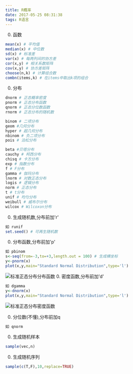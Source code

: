 ```yaml
---
title: R概率
date: 2017-05-25 08:31:38
tags: R语言
---
```


0. 函数
```R
mean(x) # 平均值
median(x) # 中位数
sd(x) # 标准差
var(x) # 每两列间的协方差
cor(x,y) # 相关系数矩阵
cov(x,y) # 协方差矩阵
choose(n,k) # 计算组合数
combn(items,k) # 在items中取出k项的组合
```

0. 分布
```R
dnorm # 正态概率密度
pnorm # 正态分布函数
qnorm # 正态分位数函数
rnorm # 正态分布的随机数

binom # 二项分布
geom #几何分布
hyper # 超几何分布
nbinom # 负二项分布
pois # 泊松分布

beta #贝塔分布
cauchy # 柯西分布
chisq # 卡方分布
exp # 指数分布
f # F分布
gamma # 伽玛分布
lnorm # 对数正态分布
logis # 逻辑分布
norm # 正态分布
t # t分布
unif # 均匀分布
weibull # 威布尔分布
wilcox # Wilcoxon分布
```

0. 生成随机数,分布前加'r'
```R
如 runif
set.seed() # 可再生随机数
```

0. 分布函数,分布前加'p'
```R
如 pbinom
s<-seq(from=-3,to=+3,length.out = 100) # 生成横坐标
y<-pnorm(x)
plot(x,y,main="Standard Normal Distribution",type='l')
```
 ![标准正态分布分布函数](pnorm.png) 
0. 密度函数,分布前加'd'
```R
如 dgamma
y<-dnorm(x)
plot(x,y,main="Standard Normal Distribution",type='l')
```
 ![标准正态分布密度函数](dnorm.png)

0. 分位数(不懂),分布前加q
```R
如 qnorm
```

0. 生成随机样本
```R
sample(vec,n)
```

0. 生成随机序列
```R
sample(c(T,F),10,replace=TRUE)
```
